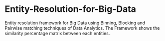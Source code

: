 # Entity-Resolution-for-Big-Data
Entity resolution framework for Big Data using Binning, Blocking and Pairwise matching techniques of Data Analytics. The Framework shows the similarity percentage matrix between each entities.
